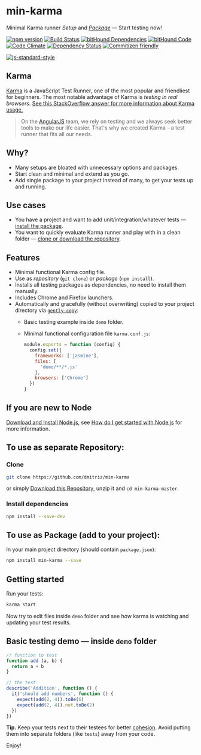 # min-karma 
Minimal Karma runner *Setup* and [*Package*](https://www.npmjs.com/package/min-karma) &mdash; Start testing now!

[![npm version](https://badge.fury.io/js/min-karma.svg)](https://badge.fury.io/js/min-karma) [![Build Status](https://travis-ci.org/dmitriz/min-karma.svg?branch=master)](https://travis-ci.org/dmitriz/min-karma) [![bitHound Dependencies](https://www.bithound.io/github/dmitriz/min-karma/badges/dependencies.svg)](https://www.bithound.io/github/dmitriz/min-karma/master/dependencies/npm) [![bitHound Code](https://www.bithound.io/github/dmitriz/min-karma/badges/code.svg)](https://www.bithound.io/github/dmitriz/min-karma) [![Code Climate](https://codeclimate.com/github/dmitriz/min-karma/badges/gpa.svg)](https://codeclimate.com/github/dmitriz/min-karma) [![Dependency Status](https://david-dm.org/dmitriz/min-karma.svg)](https://david-dm.org/dmitriz/min-karma) [![Commitizen friendly](https://img.shields.io/badge/commitizen-friendly-brightgreen.svg)](http://commitizen.github.io/cz-cli/)

[![js-standard-style](https://cdn.rawgit.com/feross/standard/master/badge.svg)](https://github.com/feross/standard)


## Karma
[Karma](http://karma-runner.github.io/0.13/index.html) is a JavaScript Test Runner, one of the most popular and friendliest for beginners. The most notable advantage of Karma is *testing in real browsers*. [See this StackOverflow answer for more information about Karma usage.](http://stackoverflow.com/a/29619467/1614973)

> On the [AngularJS](https://angularjs.org/) team, we rely on testing and we always seek better tools to make our life easier. That's why we created
Karma - a test runner that fits all our needs.


## Why?
- Many setups are bloated with unnecessary options and packages.
- Start clean and minimal and extend as you go.
- Add single package to your project instead of many, to get your tests up and running.


## Use cases
- You have a project and want to add unit/integration/whatever tests &mdash; [install the package](#to-use-as-package-add-to-your-project).
- You want to quickly evaluate Karma runner and play with in a clean folder &mdash; [clone or download the repository](#to-use-as-separate-repository).


## Features
- Minimal functional Karma config file.
- Use as *repository* (`git clone`) or *package* (`npm install`).
- Installs all testing packages as dependencies, no need to install them manually.
- Includes Chrome and Firefox launchers.
- Automatically and gracefully (without overwriting) copied to your project directory via [`gently-copy`](https://github.com/dmitriz/gently-copy):
  - Basic testing example inside `demo` folder.
  - Minimal functional configuration file `karma.conf.js`:

    ```js
    module.exports = function (config) {
      config.set({
        frameworks: ['jasmine'],
        files: [
          'demo/**/*.js'
        ],
        browsers: ['Chrome']
      })
    }
    ```


## If you are new to Node
[Download and Install Node.js](https://nodejs.org/download/), see [How do I get started with Node.js](http://stackoverflow.com/questions/2353818/how-do-i-get-started-with-node-js) for more information.


## To use as separate Repository: 
### Clone
```sh
git clone https://github.com/dmitriz/min-karma
```
or simply [Download this Repository](https://github.com/dmitriz/min-karma/archive/master.zip),
unzip it and `cd min-karma-master`.


### Install dependencies
```sh
npm install --save-dev
```


## To use as Package (add to your project):
In your main project directory (should contain `package.json`):
```sh
npm install min-karma --save
```


## Getting started
Run your tests:
```sh
karma start
```
Now try to edit files inside `demo` folder and see how karma is watching and updating your test results.


## Basic testing demo &mdash; inside `demo` folder
```js
// function to test
function add (a, b) {
  return a + b
}

// the test
describe('Addition', function () {
  it('should add numbers', function () {
    expect(add(2, 4)).toBe(6)
    expect(add(2, 4)).not.toBe(2)
  })
})
```

**Tip.** Keep your tests next to their testees for better [cohesion](https://en.wikipedia.org/wiki/Cohesion_(computer_science)). Avoid putting them into separate folders (like `tests`) away from your code.

Enjoy!
